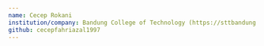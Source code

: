 ```yaml
---
name: Cecep Rokani
institution/company: Bandung College of Technology (https://sttbandung.ac.id)
github: cecepfahriazal1997
---
```

